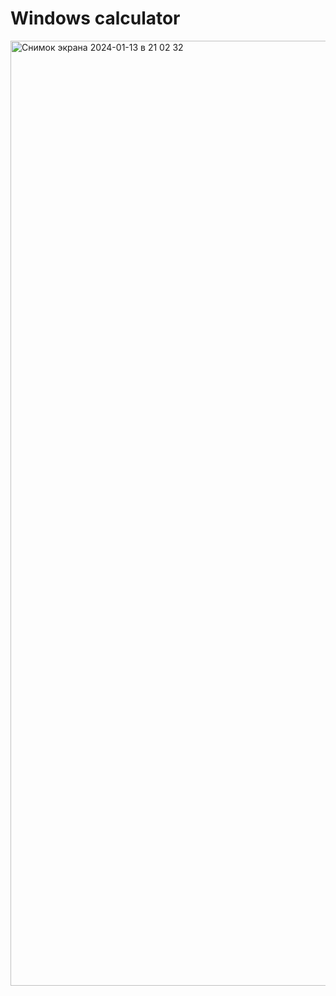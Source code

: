 # Windows calculator
<img width="1512" alt="Снимок экрана 2024-01-13 в 21 02 32" src="https://github.com/kamik228/win-calculator/assets/103967527/1099e105-b39b-43b9-82fa-dd347f4737fd">

